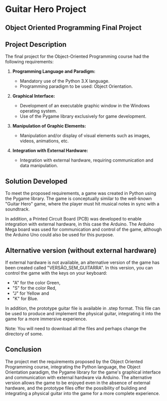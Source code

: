# Guitar Hero Project

## Object Oriented Programming Final Project

## Project Description
The final project for the Object-Oriented Programming course had the following requirements:

1. **Programming Language and Paradigm:**
   - Mandatory use of the Python 3.X language.
   - Programming paradigm to be used: Object Orientation.

2. **Graphical Interface:**
   - Development of an executable graphic window in the Windows operating system.
   - Use of the Pygame library exclusively for game development.

3. **Manipulation of Graphic Elements:**
   - Manipulation and/or display of visual elements such as images, videos, animations, etc.

4. **Integration with External Hardware:**
   - Integration with external hardware, requiring communication and data manipulation.

## Solution Developed
To meet the proposed requirements, a game was created in Python using the Pygame library. The game is conceptually similar to the well-known "Guitar Hero" game, where the player must hit musical notes in sync with a soundtrack.

In addition, a Printed Circuit Board (PCB) was developed to enable integration with external hardware, in this case the Arduino. The Arduino Mega board was used for communication and control of the game, although the Arduino Uno could also be used for this purpose.

## Alternative version (without external hardware)
If external hardware is not available, an alternative version of the game has been created called "VERSÃO_SEM_GUITARRA". In this version, you can control the game with the keys on your keyboard:
- "A" for the color Green,
- "S" for the color Red,
- "J" for Yellow and
- "K" for Blue.

In addition, the prototype guitar file is available in .step format. This file can be used to produce and implement the physical guitar, integrating it into the game for a more immersive experience.

Note: You will need to download all the files and perhaps change the directory of some.

## Conclusion
The project met the requirements proposed by the Object Oriented Programming course, integrating the Python language, the Object Orientation paradigm, the Pygame library for the game's graphical interface and communication with external hardware via Arduino. The alternative version allows the game to be enjoyed even in the absence of external hardware, and the prototype files offer the possibility of building and integrating a physical guitar into the game for a more complete experience.